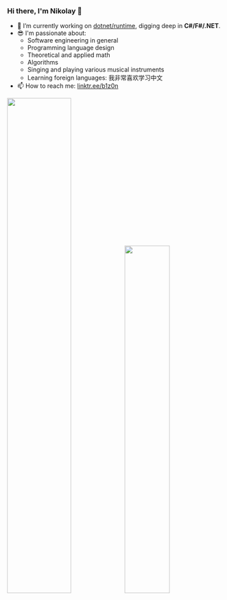 ### Hi there, I'm Nikolay 👋

- 🔭 I’m currently working on [dotnet/runtime](https://github.com/dotnet/runtime), digging deep in **C#/F#/.NET**.
- 😎 I'm passionate about: 
  - Software engineering in general
  - Programming language design
  - Theoretical and applied math
  - Algorithms
  - Singing and playing various musical instruments
  - Learning foreign languages: 我非常喜欢学习中文
- 📫 How to reach me: [linktr.ee/b1z0n](https://linktr.ee/b1z0n)

<img src="https://github-readme-stats-plum-eta.vercel.app/api?username=B1Z0N&show_icons=true&theme=tokyonight" width="54.4%"><img src="https://github-readme-stats.vercel.app/api/top-langs/?username=B1Z0N&layout=compact&theme=tokyonight" width="45.6%">
